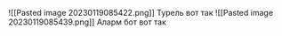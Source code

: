 ![[Pasted image 20230119085422.png]]
Турель вот так
![[Pasted image 20230119085439.png]]
Аларм бот вот так

